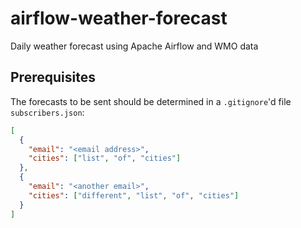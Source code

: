 # airflow-weather-forecast
Daily weather forecast using Apache Airflow and WMO data


## Prerequisites
The forecasts to be sent should be determined in a `.gitignore`'d
file `subscribers.json`:

```json
[
  {
    "email": "<email address>",
    "cities": ["list", "of", "cities"]
  },
  {
    "email": "<another email>",
    "cities": ["different", "list", "of", "cities"]
  }
]
```